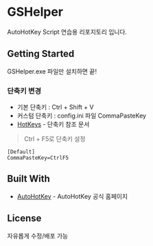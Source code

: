 # GSHelper

AutoHotKey Script 연습용 리포지토리 입니다.

## Getting Started
GSHelper.exe 파일만 설치하면 끝!

### 단축키 변경

- 기본 단축키 : Ctrl + Shift + V
- 커스텀 단축키 : config.ini 파일 CommaPasteKey
- [HotKeys](https://autohotkey.com/docs/Hotkeys.htm) - 단축키 참조 문서
> Ctrl + F5로 단축키 설정
```
[Default]
CommaPasteKey=CtrlF5
```

## Built With

* [AutoHotKey](https://www.autohotkey.com/) - AutoHotKey 공식 홈페이지

## License

자유롭게 수정/배포 가능
